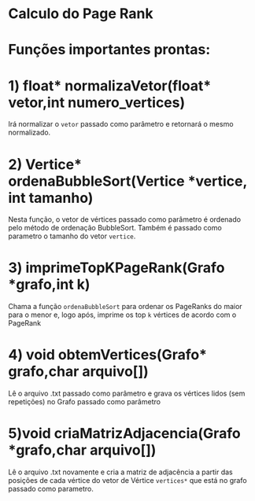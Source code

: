 # Calculo do Page Rank
# Funções importantes prontas:
# 1) float\* normalizaVetor(float\* vetor,int numero_vertices)
Irá normalizar o `vetor` passado como parâmetro
e retornará o mesmo normalizado.

# 2) Vertice\* ordenaBubbleSort(Vertice \*vertice, int tamanho)

Nesta função, o vetor de vértices passado como parâmetro é ordenado pelo método de ordenação BubbleSort. Também é passado como parametro o tamanho do vetor `vertice`.

# 3) imprimeTopKPageRank(Grafo \*grafo,int k)

Chama a função `ordenaBubbleSort` para ordenar os PageRanks do
maior para o menor e, logo após, imprime os top `k` vértices de acordo com o PageRank

# 4) void obtemVertices(Grafo\* grafo,char arquivo[])

Lê o arquivo .txt passado como parâmetro e grava os
vértices lidos (sem repetições) no Grafo passado como parâmetro

# 5)void criaMatrizAdjacencia(Grafo \*grafo,char arquivo[])

Lê o arquivo .txt novamente e cria a matriz de adjacência
a partir das posições de cada vértice do vetor de Vértice `vertices*`
que está no grafo passado como parametro.
